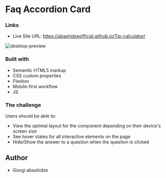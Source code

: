 # Faq Accordion Card


### Links

- Live Site URL: https://abashidzeofficial.github.io/Tip-calculator/
 
![desktop-preview](https://user-images.githubusercontent.com/114133338/214028629-efd9c8de-37e7-4e7d-8716-2482e031ca49.jpg)


### Built with
- Semantic HTML5 markup 
- CSS custom properties
- Flexbox
- Mobile-first workflow
- JS

### The challenge

Users should be able to:

- View the optimal layout for the component depending on their device's screen size
- See hover states for all interactive elements on the page
- Hide/Show the answer to a question when the question is clicked

## Author

- Giorgi abashidze
